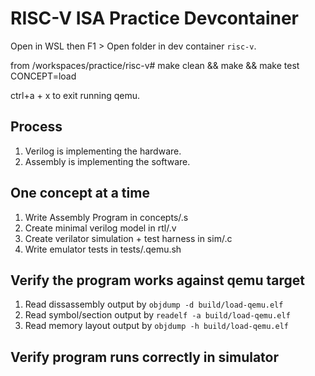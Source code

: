 # RISC-V ISA Practice Devcontainer

Open in WSL then F1 > Open folder in dev container `risc-v`.

from /workspaces/practice/risc-v# make clean && make && make test CONCEPT=load

ctrl+a + x to exit running qemu.

## Process

1. Verilog is implementing the hardware.
1. Assembly is implementing the software.

## One concept at a time

1. Write Assembly Program in concepts/<concept>.s
2. Create minimal verilog model in rtl/<concept>.v
3. Create verilator simulation + test harness in sim/<concept>.c
4. Write emulator tests in tests/<concept>.qemu.sh


## Verify the program works against qemu target

1. Read dissassembly output by `objdump -d build/load-qemu.elf`
2. Read symbol/section output by `readelf -a build/load-qemu.elf`
3. Read memory layout output by `objdump -h build/load-qemu.elf`

## Verify program runs correctly in simulator